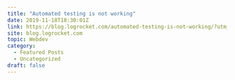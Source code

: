 ```yaml
---
title: "Automated testing is not working"
date: 2019-11-18T18:30:01Z
link: https://blog.logrocket.com/automated-testing-is-not-working/?utm_medium=RSS&utm_source=hune
site: blog.logrocket.com
topic: Webdev
category:
  - Featured Posts
  - Uncategorized
draft: false
---
```

